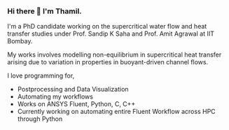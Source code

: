 ### Hi there 👋 I'm Thamil.

I'm a PhD candidate working on the supercritical water flow and heat transfer studies under Prof. Sandip K Saha and Prof. Amit Agrawal at IIT Bombay.

My works involves modelling non-equilibrium in supercritical heat transfer arising due to variation in properties in buoyant-driven channel flows.

I love programming for,
- Postprocessing and Data Visualization
- Automating my workflows
- Works on ANSYS Fluent, Python, C, C++
- Currently working on automating entire Fluent Workflow across HPC through Python
